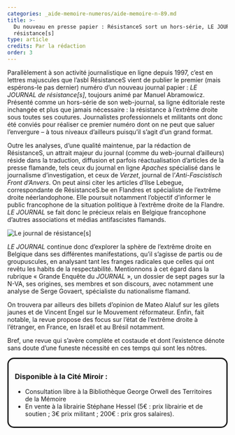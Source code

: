 ```yaml
---
categories: _aide-memoire-numeros/aide-memoire-n-89.md
title: >-
  Du nouveau en presse papier : RésistanceS sort un hors-série, LE JOURNAL de
  résistance[s]
type: article
credits: Par la rédaction
order: 3
---
```

Parallèlement à son activité journalistique en ligne depuis 1997, c’est en lettres majuscules que l’asbl RésistanceS vient de publier le premier (mais espérons-le pas dernier) numéro d’un nouveau journal papier : _LE JOURNAL de résistance\[s]_, toujours animé par Manuel Abramowicz. Présenté comme un hors-série de son web-journal, sa ligne éditoriale reste inchangée et plus que jamais nécessaire : la résistance à l’extrême droite sous toutes ses coutures. Journalistes professionnels et militants ont donc été conviés pour réaliser ce premier numéro dont on ne peut que saluer l’envergure – à tous niveaux d’ailleurs puisqu’il s’agit d’un grand format. 

Outre les analyses, d’une qualité maintenue, par la rédaction de RésistanceS, un attrait majeur du journal (comme du web-journal d’ailleurs) réside dans la traduction, diffusion et parfois réactualisation d’articles de la presse flamande, tels ceux du journal en ligne _Apaches_ spécialisé dans le journalisme d’investigation, et ceux de _Verzet_, journal de l’_Anti-Fascistisch Front d’Anvers_. On peut ainsi citer les articles d’Ilse Lebegue, correspondante de RésistanceS.be en Flandres et spécialiste de l’extrême droite néerlandophone. Elle poursuit notamment l’objectif d’informer le public francophone de la situation politique à l’extrême droite de la Flandre. _LE JOURNAL_ se fait donc le précieux relais en Belgique francophone d’autres associations et médias antifascistes flamands.

![](/assets/uploads/am89-3-le-journal-de-resistances.jpg "Le journal de résistance[s]")

_LE JOURNAL_ continue donc d’explorer la sphère de l’extrême droite en Belgique dans ses différentes manifestations, qu’il s’agisse de partis ou de groupuscules, en analysant tant les franges radicales que celles qui ont revêtu les habits de la respectabilité. Mentionnons à cet égard dans la rubrique « Grande Enquête du _JOURNAL_ », un dossier de sept pages sur la N-VA, ses origines, ses membres et son discours, avec notamment une analyse de Serge Govaert, spécialiste du nationalisme flamand.

On trouvera par ailleurs des billets d’opinion de Mateo Alaluf sur les gilets jaunes et de Vincent Engel sur le Mouvement réformateur. Enfin, fait notable, la revue propose des focus sur l’état de l’extrême droite à l’étranger, en France, en Israël et au Brésil notamment.

Bref, une revue qui s’avère complète et costaude et dont l’existence dénote sans doute d’une funeste nécessité en ces temps qui sont les nôtres.

<div class="card card--two" style="border-radius:15px;border:3px solid; padding:0.5em 1em">
  <h3>Disponible à la Cité Miroir :</h3>
  <ul>
    <li>Consultation libre à la Bibliothèque George Orwell des Territoires de la Mémoire</li>
    <li>En vente à la librairie Stéphane Hessel (5€ : prix librairie et de soutien ; 3€ prix militant ; 200€ : prix gros salaires).</li>
  </ul>
</div>
